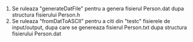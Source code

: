 1. Se ruleaza "generateDatFile" pentru a genera fisierul Person.dat dupa structura fisierului Person.h
2. Se ruleaza "fromDatToASCII" pentru a citi din "testc" fisierele de input/output,
dupa care se genereaza fisierul Person.txt dupa structura fisierului Person.dat